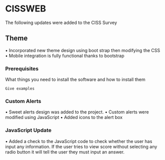 # CISSWEB
The following updates were added to the CISS Survey

## Theme

•	Incorporated new theme design using boot strap then modifying the CSS
•	Mobile integration is fully functional thanks to bootstrap

### Prerequisites

What things you need to install the software and how to install them

```
Give examples
```

### Custom Alerts
•	Sweet alerts design was added to the project.
•	Custom alerts were modified using JavaScript
•	Added icons to the alert box

###  JavaScript Update
•	Added a check to the JavaScript code to check whether the user has input any information. If the user tries to view score without selecting any radio button it will tell the user they must input an answer.
